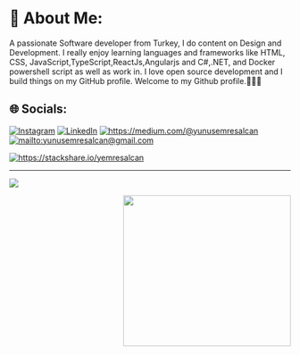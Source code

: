 # 💫 About Me:
A passionate Software developer from Turkey, I do content on Design and Development. I really enjoy learning languages and frameworks like HTML, CSS, JavaScript,TypeScript,ReactJs,Angularjs and C#,.NET, and Docker powershell script as well as work in. I love open source development and I build things on my GitHub profile. Welcome to my Github profile.👩🏻‍💻

## 🌐 Socials:
[![Instagram](https://img.shields.io/badge/Instagram-%23E4405F.svg?logo=Instagram&logoColor=white)](https://www.instagram.com/yemresalcan/) [![LinkedIn](https://img.shields.io/badge/LinkedIn-%230077B5.svg?logo=linkedin&logoColor=white)](https://www.linkedin.com/in/yunusemresalcan/) 
<a href="https://medium.com/@yunusemresalcan" target="_blank">
    <img src="https://img.shields.io/badge/%20-medium-black" alt="https://medium.com/@yunusemresalcan">
</a>
<a href="mailto:yunusemresalcan@gmail.com" target="_blank">
    <img src="https://img.shields.io/badge/%20-gmail-B23121" alt="mailto:yunusemresalcan@gmail.com">
</a>

<a href="https://stackshare.io/yemresalcan/my-stack">
    <img src="http://img.shields.io/badge/tech-stack-0690fa.svg?style=flat" alt="https://stackshare.io/yemresalcan">
</a>


---
[![](https://visitcount.itsvg.in/api?id=Yemresalcan&icon=2&color=1)](https://visitcount.itsvg.in)

<img src="https://github.com/adriantwarog/adriantwarog/blob/f18f21d501c68faff89e036755b92c53e341e8c1/ipad%20learning.gif" align="right" width="300" height="270" />







  

